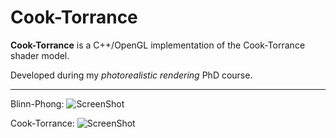 Cook-Torrance
=============

**Cook-Torrance** is a C++/OpenGL implementation of the Cook-Torrance shader model.

Developed during my *photorealistic rendering* PhD course.

----------

Blinn-Phong:
![ScreenShot](http://www.pedroboechat.com/images/blinn-phong-stanford-bunny.png)

Cook-Torrance:
![ScreenShot](http://www.pedroboechat.com/images/cook-torrance-stanford-bunny.png)
